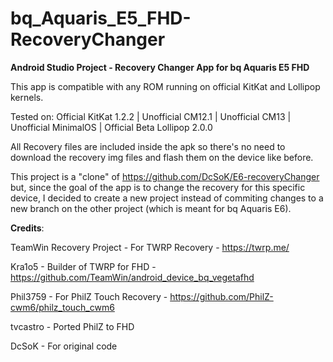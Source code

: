 # bq_Aquaris_E5_FHD-RecoveryChanger

<b>Android Studio Project - Recovery Changer App for bq Aquaris E5 FHD</b>

This app is compatible with any ROM running on official KitKat and Lollipop kernels.

Tested on: Official KitKat 1.2.2 | Unofficial CM12.1 | Unofficial CM13 | Unofficial MinimalOS | Official Beta Lollipop 2.0.0

All Recovery files are included inside the apk so there's no need to download the recovery img files and flash them on the device like before.

This project is a "clone" of https://github.com/DcSoK/E6-recoveryChanger but, since the goal of the app is to change the recovery for this specific device, I decided to create a new project instead of commiting changes to a new branch on the other project (which is meant for bq Aquaris E6).

<b>Credits</b>:

TeamWin Recovery Project - For TWRP Recovery - https://twrp.me/

Kra1o5 - Builder of TWRP for FHD - https://github.com/TeamWin/android_device_bq_vegetafhd

Phil3759 - For PhilZ Touch Recovery - https://github.com/PhilZ-cwm6/philz_touch_cwm6

tvcastro - Ported PhilZ to FHD

DcSoK - For original code
